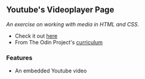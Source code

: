 ## Youtube's Videoplayer Page

_An exercise on working with media in HTML and CSS._

* Check it out [here](https://pudu87.github.io/youtube-videoplayer-page/)
* From The Odin Project's [curriculum](https://www.theodinproject.com/paths/full-stack-ruby-on-rails/courses/html-and-css/lessons/embedding-images-and-video)

### Features

* An embedded Youtube video
